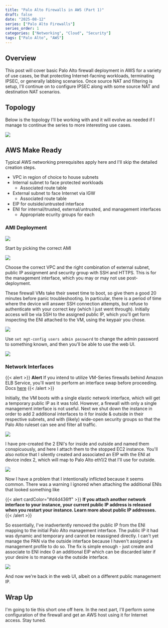 ```yaml
---
title: "Palo Alto Firewalls in AWS (Part 1)"
draft: false
date: "2025-08-12"
series: ["Palo Alto Firewalls"]
series_order: 1
categories: ["Networking", "Cloud", "Security"]
tags: ["Palo Alto", "AWS"]
---
```


## Overview

This post will cover basic Palo Alto firewall deployment in AWS for a variety of use cases, be that protecting Internet-facning workloads, terminating IPSEC, or generally labbing scenarios. Once source NAT and filtering is setup, I'll continue on to configure IPSEC along with some source NAT and destination NAT scenarios.

## Topology

Below is the topology I'll be working with and it will evolve as needed if I manage to continue the series to more interesting use cases.

![](/images/aws-pan-base-topology.png)

## AWS Make Ready

Typical AWS networking prerequisites apply here and I'll skip the detailed creation steps.

* VPC in region of choice to house subnets
* Internal subnet to face protected workloads
  * Associated route table
* External subnet to face Internet via IGW
  * Associated route table
* EIP for outside/untrusted interface
* ENI for internal/trusted, external/untrusted, and management interfaces
  * Appropriate ecurity groups for each

### AMI Deployment

![](/images/aws-pan-ec2-1.png)

Start by picking the correct AMI

![](/images/aws-pan-ec2-network.png)

Choose the correct VPC and the right combination of external subnet, public IP assignment and security group with SSH and HTTPS. This is for the management interface, which you may or may not use post-deployment.

These firewall VMs take their sweet time to boot, so give them a good 20 minutes before panic troubleshooting. In particular, there is a period of time where the device will answer SSH connection attempts, but refuse to authenticate with your correct key (which I just went through). Initially access will be via SSH to the assigned public IP, which you'll get form inspecting the ENI attached to the VM, using the keypair you chose.

![](/images/aws-pan-change-admin.png)

Use `set mgt-config users admin password` to change the admin password to something known, and then you'll be able to use the web UI.

![](/images/aws-pan-webui.png)

### Network Interfaces

{{< alert >}}
**Alert** If you intend to utilize VM-Series firewalls behind Amazon ELB Service, you'll want to perform an interface swap before proceeding. Docs [here](https://docs.paloaltonetworks.com/vm-series/11-0/vm-series-deployment/set-up-the-vm-series-firewall-on-aws/about-the-vm-series-firewall-on-aws/management-interface-mapping-for-use-with-amazon-elb)
{{< /alert >}}

Initially, the VM boots with a single elastic network interface, which will get a temporary public IP as it was told. However, a firewall with only a single management interface is not useful. Next we shut down the instance in order to add 2 additional interfaces to it for inside & outside in their respective subnets, and with (likely) wide-open security groups so that the Palo Alto ruleset can see and filter all traffic.

![](/images/aws-pan-eni-attach.png)

I have pre-created the 2 ENI's for inside and outside and named them conspicuously, and here I attach them to the stopped EC2 instance. You'll also notice that I silently created and associated an EIP with the ENI at device index 2, which will map to Palo Alto eth1/2 that I'll use for outside.

![](/images/pan-vm-3-eni.png)

Now I have a problem that I intentionally inflicted because it seems common. There was a warning I ignored when attaching the additional ENIs that looked something like

{{< alert cardColor="#d4d436ff" >}}
**If you attach another network interface to your instance, your current public IP address is released when you restart your instance. Learn more about public IP addresses.**
{{< /alert >}}

So essentially, I've inadvertently removed the public IP from the ENI mapping to the initial Palo Alto management interface. The public IP it had was dynamic and temporary and cannot be reassigned directly. I can't yet manage the PAN via the outside interface because I haven't assigned a management profile to do so. The fix is simple enough - just create and associate to ENI index 0 an additional EIP which can be discarded later if your desire is to manage via the outside interface.

![](/images/aws-pan-rescue-eip.png)

And now we're back in the web UI, albeit on a different public management IP.

## Wrap Up

I'm going to tie this short one off here. In the next part, I'll perform some configuration of the firewall and get an AWS host using it for Internet access. Stay tuned.